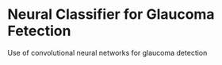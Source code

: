 # Neural Classifier for Glaucoma Fetection


Use of convolutional neural networks for glaucoma detection


